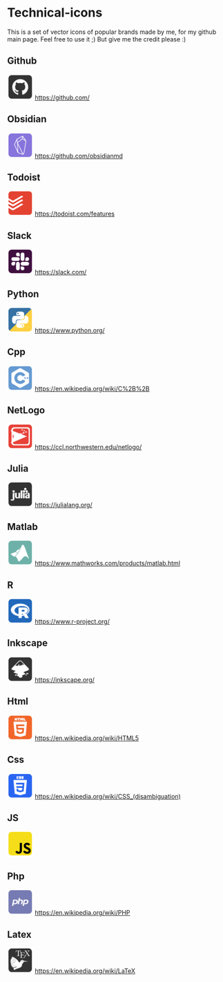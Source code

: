 # Technical-icons
This is a set of vector icons of popular brands made by me, for my github main page. Feel free to use it ;) But give me the credit please :) 

## Github
<img src="icons/git-sqr.png" height="60"> https://github.com/

## Obsidian
<img src="icons/obs-sqr.png" height="60"> https://github.com/obsidianmd

## Todoist
<img src="icons/todo-sqr.png" height="60"> https://todoist.com/features

## Slack
<img src="icons/sla-sqr.png" height="60"> https://slack.com/

## Python
<img src="icons/pyt-sqr.png" height="60"> https://www.python.org/

## Cpp
<img src="icons/cpp-sqr.png" height="60"> https://en.wikipedia.org/wiki/C%2B%2B

## NetLogo
<img src="icons/net-sqr.png" height="60"> https://ccl.northwestern.edu/netlogo/

## Julia
<img src="icons/jul-sqr.png" height="60"> https://julialang.org/

## Matlab
<img src="icons/mat-sqr.png" height="60"> https://www.mathworks.com/products/matlab.html

## R
<img src="icons/r-sqr.png" height="60"> https://www.r-project.org/

## Inkscape
<img src="icons/ink-sqr.png" height="60"> https://inkscape.org/

## Html
<img src="icons/html-sqr.png" height="60"> https://en.wikipedia.org/wiki/HTML5

## Css
<img src="icons/css-sqr.png" height="60"> https://en.wikipedia.org/wiki/CSS_(disambiguation)

## JS
<img src="icons/js-sqr.png" height="60">

## Php
<img src="icons/php-sqr.png" height="60"> https://en.wikipedia.org/wiki/PHP

## Latex
<img src="icons/tex-sqr.png" height="60"> https://en.wikipedia.org/wiki/LaTeX
